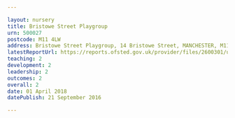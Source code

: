 ```yaml
---

layout: nursery
title: Bristowe Street Playgroup
urn: 500027
postcode: M11 4LW
address: Bristowe Street Playgroup, 14 Bristowe Street, MANCHESTER, M11 4LW
latestReportUrl: https://reports.ofsted.gov.uk/provider/files/2600301/urn/500027.pdf
teaching: 2
development: 2
leadership: 2
outcomes: 2
overall: 2
date: 01 April 2018 
datePublish: 21 September 2016

---
```

